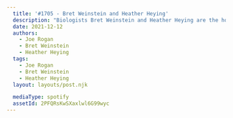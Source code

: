 ```yaml
---
  title: '#1705 - Bret Weinstein and Heather Heying'
  description: "Biologists Bret Weinstein and Heather Heying are the hosts of the \"DarkHorse Podcast\" and authors of \"A Hunter-Gatherer's Guide to the 21st Century: Evolution and the Challenges of Modern Life.\" Look for it on September 14, 2021."
  date: 2021-12-12
  authors:
    - Joe Rogan
    - Bret Weinstein
    - Heather Heying
  tags:
    - Joe Rogan
    - Bret Weinstein
    - Heather Heying
  layout: layouts/post.njk

  mediaType: spotify
  assetId: 2PFQRsKwSXaxlwl6G99wyc
---
```

